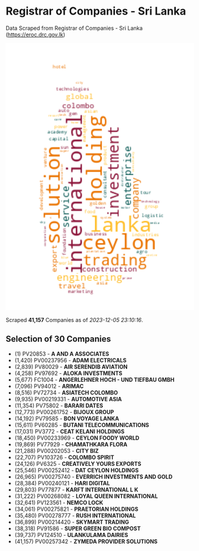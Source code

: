 # Registrar of Companies - Sri Lanka

Data Scraped from Registrar of Companies - Sri Lanka (https://eroc.drc.gov.lk)

![word-cloud](data/word_cloud.png)

Scraped **41,157** Companies as of *2023-12-05 23:10:16*.


## Selection of 30 Companies

* (1) PV20853 - **A AND A ASSOCIATES**
* (1,420) PV00237956 - **ADAM ELECTRICALS**
* (2,839) PV80029 - **AIR SERENDIB AVIATION**
* (4,258) PV97692 - **ALOKA INVESTMENTS**
* (5,677) FC1004 - **ANGERLEHNER HOCH - UND TIEFBAU GMBH**
* (7,096) PV94012 - **ARIMAC**
* (8,516) PV72734 - **ASIATECH COLOMBO**
* (9,935) PV00219331 - **AUTOMOTIVE ASIA**
* (11,354) PV75802 - **BARARI DATES**
* (12,773) PV00261752 - **BIJOUX GROUP**
* (14,192) PV79585 - **BON VOYAGE LANKA**
* (15,611) PV60285 - **BUTANI TELECOMMUNICATIONS**
* (17,031) PV3772 - **CEAT KELANI HOLDINGS**
* (18,450) PV00233969 - **CEYLON FOODY WORLD**
* (19,869) PV77929 - **CHAMATHKARA FLORA**
* (21,288) PV00202053 - **CITY BIZ**
* (22,707) PV103726 - **COLOMBO SPIRIT**
* (24,126) PV6325 - **CREATIVELY YOURS EXPORTS**
* (25,546) PV00252412 - **DAT CEYLON HOLDINGS**
* (26,965) PV00275740 - **EVERRICH  INVESTMENTS  AND GOLD**
* (28,384) PV00240121 - **HARI DIGITAL**
* (29,803) PV77877 - **KARFT INTERNATIONAL L K**
* (31,222) PV00268082 - **LOYAL QUEEN INTERNATIONAL**
* (32,641) PV123561 - **NEMCO LOCK**
* (34,061) PV00275821 - **PRAETORIAN HOLDINGS**
* (35,480) PV00278777 - **RUSH INTERNATIONAL**
* (36,899) PV00214420 - **SKYMART TRADING**
* (38,318) PV91586 - **SUPER GREEN BIO COMPOST**
* (39,737) PV124510 - **ULANKULAMA DAIRIES**
* (41,157) PV00257342 - **ZYMEDA PROVIDER SOLUTIONS**